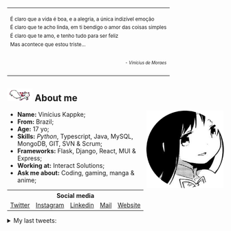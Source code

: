 <table align="center">
    <tr>
        <td colspan="10">
            <br>
            <sup>
                É claro que a vida é boa, e a alegria, a única indizível emoção<br>
                É claro que te acho linda, em ti bendigo o amor das coisas simples<br>
                É claro que te amo, e tenho tudo para ser feliz<br>
                Mas acontece que estou triste...<br><br>
                <div align="right">
                    <sub><em>- Vinícius de Moraes<em></sub>
                </div>
            </sup>
            <br>
        </td>
    </tr>
</table>

<h2><img src="res/kyubey.gif"> About me</h2>

<ul align="left">
    <img src="res/hameru.png" align="right" height="180px">
    <li><strong>Name:</strong> Vinícius Kappke;</li>
    <li><strong>From:</strong> Brazil;</li>
    <li><strong>Age:</strong> 17 yo;</li>
    <li><strong>Skills:</strong> <em>Python</em>, Typescript, Java, MySQL, MongoDB, GIT, SVN & Scrum;</li>
    <li><strong>Frameworks:</strong> Flask, Django, React, MUI & Express;</li>
    <li><strong>Working at:</strong> Interact Solutions;</li>
    <li><strong>Ask me about:</strong> Coding, gaming, manga & anime;</li>
</ul>
<h2 style="font-size: 0; margin-top: 5px;"></h2>


<table align="center">
    <tr>
        <th colspan="5">Social media</th>
    </tr>
    <tr>
        <td><a href="https://www.twitter.com/yts0l">Twitter</a></td>
        <td><a href="https://www.instagram.com/vini.kkkappke/">Instagram</a></td>
        <td><a href="https://www.linkedin.com/in/viniciuskappke/">Linkedin</a></td>
        <td><a href="mailto:vinicius@kappke.tech">Mail</a></td>
        <td><a href="https://kappke.tech/">Website</a></td>
    </tr>
</table>

<details>
    <summary>
        My last tweets:
    </summary>

<!-- last_tweet starts -->
* RT @OrwellNGoode: - [Link](https://twitter.com/OrwellNGoode/status/1531324206591377409/photo/1) 
* não é. 👍

só procurar em cidade pequena, chove vaga.
* RT @misteor_online: #まどマギ #暁美ほむら - [Link](https://twitter.com/misteor_online/status/1531468970410516482/photo/1) 
* @gurlwhinis sei
* @gurlwhinis apagou pq

<!-- last_tweet ends -->
</details>
